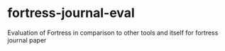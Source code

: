 # fortress-journal-eval
Evaluation of Fortress in comparison to other tools and itself for fortress journal paper
